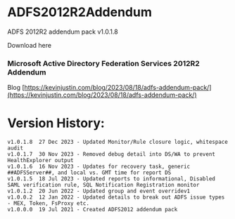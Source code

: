 # ADFS2012R2Addendum
ADFS 2012R2 addendum pack v1.0.1.8

Download here

### Microsoft Active Directory Federation Services 2012R2 Addendum


Blog [https://kevinjustin.com/blog/2023/08/18/adfs-addendum-pack/](https://kevinjustin.com/blog/2023/08/18/adfs-addendum-pack/)

# Version History:
```
v1.0.1.8  27 Dec 2023 - Updated Monitor/Rule closure logic, whitespace audit
v1.0.1.7  30 Nov 2023 - Removed debug detail into DS/WA to prevent HealthExplorer output
v1.0.1.6  16 Nov 2023 - Updates for recovery task, generic ##ADFSServer##, and local vs. GMT time for report DS
v1.0.1.5  18 Jul 2023 - Updated reports to informational, Disabled SAML verification rule, SQL Notification Registration monitor
v1.0.1.2  20 Jun 2022 - Updated group and event overridev1
v1.0.0.2  12 Jan 2022 - Updated details to break out ADFS issue types - MEX, Token, FsProxy etc.
v1.0.0.0  19 Jul 2021 - Created ADFS2012 addendum pack
```
